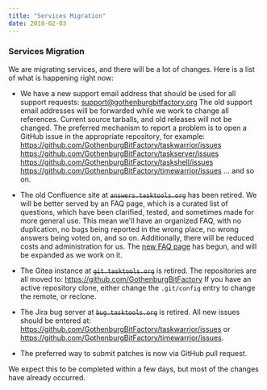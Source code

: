 ```yaml
---
title: "Services Migration"
date: 2018-02-03
---
```


### Services Migration 

We are migrating services, and there will be a lot of changes.
Here is a list of what is happening right now:

- We have a new support email address that should be used for all support  requests: <support@gothenburgbitfactory.org>
  The old support email addresses will be forwarded while we work to change  all references.
  Current source tarballs, and old releases will not be  changed.
  The preferred mechanism to report a problem is to open a GitHub issue in the  appropriate repository, for example:
  <https://github.com/GothenburgBitFactory/taskwarrior/issues>
  <https://github.com/GothenburgBitFactory/taskserver/issues>
  <https://github.com/GothenburgBitFactory/taskshell/issues>
  <https://github.com/GothenburgBitFactory/timewarrior/issues>
  ... and ѕo on.

- The old Confluence site at ~~`answers.tasktools.org`~~ has been retired.
  We will  be better served by an FAQ page, which is a curated list of questions, which  have been clarified, tested, and sometimes made for more general use.
  This mean we'll have an organized FAQ, with no duplication, no bugs being  reported in the wrong place, no wrong answers being voted on, and so on.
  Additionally, there will be reduced costs and administration for us.
  The [new FAQ page](/support/faq) has begun, and  will be expanded as we work on it.

- The Gitea instance at ~~`git.tasktools.org`~~ is retired.
  The repositories are  all moved to: https://github.com/GothenburgBitFactory
  If you have an active repository clone, either change the `.git/config` entry to change the remote, or reclone.

- The Jira bug server at ~~`bug.tasktools.org`~~ is retired.
  All new issues should  be entered at: <https://github.com/GothenburgBitFactory/taskwarrior/issues> or <https://github.com/GothenburgBitFactory/timewarrior/issues>.

- The preferred way to submit patches is now via GitHub pull request.

We expect this to be completed within a few days, but most of the changes have already occurred.
